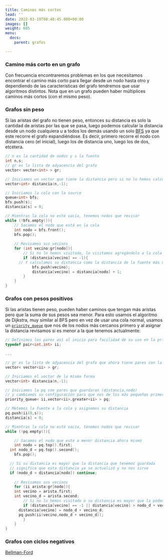 ```yaml
---
title: Caminos más cortos
lead: ''
date: 2022-03-19T08:48:45.000+00:00
images: []
weight: 605
menu:
  docs:
    parent: grafos

---
```


### Camino más corto en un grafo

Con frecuencia encontraremos problemas en los que necesitamos encontrar el camino más corto para llegar desde un nodo hasta otro y dependiendo de las características del grafo tendremos que usar algoritmos distintos. Nota que en un grafo
pueden haber múltiplices caminos más cortos (con el mismo peso).

### Grafos sin peso

Si las aristas del grafo no tienen peso, entonces su distancia es solo la cantidad de aristas por las que se pasa, luego podemos calcular la distancia desde un nodo cualquiera $u$ a todos los demás usando un solo [BFS](https://uchile.progcomp.cl/docs/grafos/busqueda/#bfs) ya que este recorre el grafo expandiéndose. Es decir, primero recorre el nodo con distancia cero (el inicial), luego los de distancia uno, luego los de dos, etcétera.

```c++
// n es la cantidad de nodos y s la fuente
int n,s;
// gr es la lista de adyacencia del grafo
vector< vector<int> > gr;

// Iniciamos un vector que tiene la distancia pero si no lo hemos calculado guarda un -1
vector<int> distancia(n,-1);

// Iniciamos la cola con la source
queue<int> bfs;
bfs.push(s);
distancia[s] = 0;

// Mientras la cola no esté vacía, tenemos nodos que revisar
while (!bfs.empty()){
	// Sacamos el nodo que está en la cola
	int nodo = bfs.front();
	bfs.pop();
	
	// Revisamos sus vecinos
	for (int vecino:gr[nodo]){
		// Si no lo hemos visitado, lo visitamos agregándolo a la cola
		if (distancia[vecino] == -1){
      // Y calculamos su distancia como la distancia de la fuente más uno
			bfs.push(vecino);
			distancia[vecino] = distancia[nodo] + 1;
		}
	}
}
```

### Grafos con pesos positivos

Si las aristas tienen peso, pueden haber caminos que tengan más aristas pero que la suma de sus pesos sea menor.
Para esto usamos el algoritmo de Dijkstra, muy similar al BFS pero en vez de usar una cola normal, usamos un [`priority_queue`](https://uchile.progcomp.cl/docs/stl/priority_queue/) que nos de los nodos más cercanos primero y al asignar la distancia revisamos si es menor a la que tenemos actualmente:

```c++
// Definimos los pares así al inicio para facilidad de su uso en la priority_queue
typedef pair<int,int> ii;

...

// gr es la lista de adyacencia del grafo que ahora tiene pares con la distancia
vector< vector<ii> > gr;

// Iniciamos el vector de la misma forma
vector<int> distancia(n,-1);

// Iniciamos la pq con pares que guardaran (distancia,nodo)
// y cambiamos su configuración para que nos de los más pequeños primero
priority_queue< ii,vector<ii>,greater<ii> > pq;

// Metemos la fuente a la cola y asignamos su distancia
pq.push(ii(0,s));
distancia[s] = 0;

// Mientras la cola no esté vacía, tenemos nodos que revisar
while (!pq.empty()){

	// Sacamos el nodo que esté a menor distancia ahora mismo
	int nodo = pq.top().first;
  int nodo_d = pq.top().second();
	bfs.pop();

  // Si su distancia es mayor que la distancia que tenemos guardada
  // significa que esta distancia ya se actualizó y no nos sirve
  if (nodo_d > distancia[nodo]) continue;
	
	// Revisamos sus vecinos
	for (ii arista:gr[nodo]){
    int vecino = arista.first;
    int vecino_d = arista.second;
		// Si no lo hemos visitado o su distancia es mayor que la podemos conseguir ahora lo cambiamos
		if (distancia[vecino] == -1 || distancia[vecino] > nodo_d + vecino_d){
      distancia[vecino] = nodo_d + vecino_d;
      pq.push(ii(vecino,nodo_d + vecino_d));
		}
	}
}
```

### Grafos con ciclos negativos

[Bellman-Ford](https://cp-algorithms.com/graph/bellman_ford.html)
